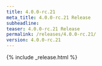 ```yaml
---
title: 4.0.0-rc.21
meta_title: 4.0.0-rc.21 Release
subheadline: 
teaser: 4.0.0-rc.21 Release
permalink: /releases/4.0.0-rc.21/
version: 4.0.0-rc.21
---
```


{% include _release.html %}
